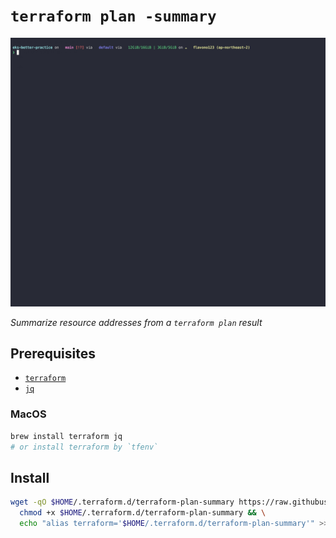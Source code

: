 # `terraform plan -summary`

![demo](assets/demo.gif)

*Summarize resource addresses from a `terraform plan` result*

## Prerequisites

- [`terraform`](https://developer.hashicorp.com/terraform/tutorials/aws-get-started/install-cli)
- [`jq`](https://jqlang.github.io/jq/download/)

### MacOS

```sh
brew install terraform jq
# or install terraform by `tfenv`
```

## Install

```sh
wget -qO $HOME/.terraform.d/terraform-plan-summary https://raw.githubusercontent.com/flavono123/terraform-plan-summary/main/terraform-plan-summary && \
  chmod +x $HOME/.terraform.d/terraform-plan-summary && \
  echo "alias terraform='$HOME/.terraform.d/terraform-plan-summary'" >> $HOME/.bashrc
```
